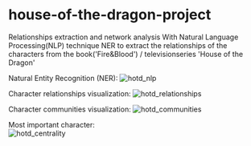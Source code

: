 # house-of-the-dragon-project

Relationships extraction and network analysis
With Natural Language Processing(NLP) technique NER to extract the relationships
of the characters from the book('Fire&Blood') / televisionseries 'House of the Dragon'

Natural Entity Recognition (NER):
![hotd_nlp](https://user-images.githubusercontent.com/43000003/188430850-d1a2bb50-d652-4282-9a4a-89ffa407ab15.PNG)

Character relationships visualization:
![hotd_relationships](https://user-images.githubusercontent.com/43000003/188431252-3062184f-2572-4792-85bc-99b1eb6550b3.PNG)

Character communities visualization:
![hotd_communities](https://user-images.githubusercontent.com/43000003/188431796-ee39b1fd-eda7-4dee-9716-c59a8d5ccb8c.png)

Most important character:<br>
![hotd_centrality](https://user-images.githubusercontent.com/43000003/188431535-0b2916c8-eef5-4e35-b18d-b2c33db2f588.PNG)




